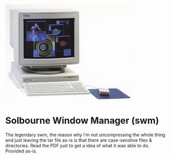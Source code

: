 ![Soulbourne S-4000](Soulbourne-s4000.jpg)

# Solbourne Window Manager (swm)

The legendary swm, the reason why i'm not uncompressing the whole thing and just leaving the tar
file as-is is that there are case-senstive files & directories. Read the PDF just to get a idea
of what it was able to do. Provided as-is.
